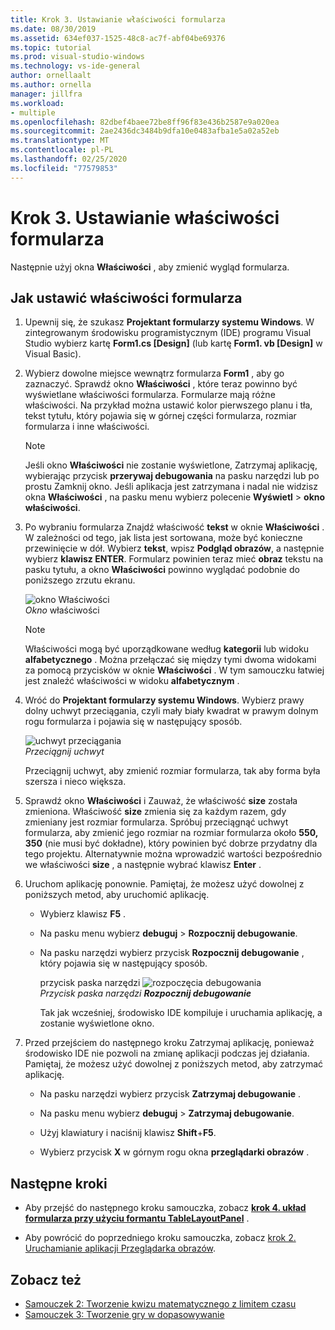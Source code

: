 ```yaml
---
title: Krok 3. Ustawianie właściwości formularza
ms.date: 08/30/2019
ms.assetid: 634ef037-1525-48c8-ac7f-abf04be69376
ms.topic: tutorial
ms.prod: visual-studio-windows
ms.technology: vs-ide-general
author: ornellaalt
ms.author: ornella
manager: jillfra
ms.workload:
- multiple
ms.openlocfilehash: 82dbef4baee72be8ff96f83e436b2587e9a020ea
ms.sourcegitcommit: 2ae2436dc3484b9dfa10e0483afba1e5a02a52eb
ms.translationtype: MT
ms.contentlocale: pl-PL
ms.lasthandoff: 02/25/2020
ms.locfileid: "77579853"
---
```

# <a name="step-3-set-your-form-properties"></a>Krok 3. Ustawianie właściwości formularza

Następnie użyj okna **Właściwości** , aby zmienić wygląd formularza.

## <a name="how-to-set-your-form-properties"></a>Jak ustawić właściwości formularza

1. Upewnij się, że szukasz **Projektant formularzy systemu Windows**. W zintegrowanym środowisku programistycznym (IDE) programu Visual Studio wybierz kartę **Form1.cs [Design]** (lub kartę **Form1. vb [Design]** w Visual Basic).

1. Wybierz dowolne miejsce wewnątrz formularza **Form1** , aby go zaznaczyć. Sprawdź okno **Właściwości** , które teraz powinno być wyświetlane właściwości formularza. Formularze mają różne właściwości. Na przykład można ustawić kolor pierwszego planu i tła, tekst tytułu, który pojawia się w górnej części formularza, rozmiar formularza i inne właściwości.

   > [!NOTE]
   > Jeśli okno **Właściwości** nie zostanie wyświetlone, Zatrzymaj aplikację, wybierając przycisk **przerywaj debugowania** na pasku narzędzi lub po prostu Zamknij okno. Jeśli aplikacja jest zatrzymana i nadal nie widzisz okna **Właściwości** , na pasku menu wybierz polecenie **Wyświetl** > **okno właściwości**.

1. Po wybraniu formularza Znajdź właściwość **tekst** w oknie **Właściwości** . W zależności od tego, jak lista jest sortowana, może być konieczne przewinięcie w dół. Wybierz **tekst**, wpisz **Podgląd obrazów**, a następnie wybierz **klawisz ENTER**.  Formularz powinien teraz mieć **obraz** tekstu na pasku tytułu, a okno **Właściwości** powinno wyglądać podobnie do poniższego zrzutu ekranu.

    ![okno Właściwości](../ide/media/express_edittextproperty.png)<br>
   *Okno* właściwości

   > [!NOTE]
   > Właściwości mogą być uporządkowane według **kategorii** lub widoku **alfabetycznego** . Można przełączać się między tymi dwoma widokami za pomocą przycisków w oknie **Właściwości** . W tym samouczku łatwiej jest znaleźć właściwości w widoku **alfabetycznym** .

1. Wróć do **Projektant formularzy systemu Windows**. Wybierz prawy dolny uchwyt przeciągania, czyli mały biały kwadrat w prawym dolnym rogu formularza i pojawia się w następujący sposób.

    ![uchwyt przeciągania](../ide/media/express_bottomrt_drag.png)<br>
   *Przeciągnij uchwyt*

    Przeciągnij uchwyt, aby zmienić rozmiar formularza, tak aby forma była szersza i nieco większa.

1. Sprawdź okno **Właściwości** i Zauważ, że właściwość **size** została zmieniona. Właściwość **size** zmienia się za każdym razem, gdy zmieniany jest rozmiar formularza. Spróbuj przeciągnąć uchwyt formularza, aby zmienić jego rozmiar na rozmiar formularza około **550, 350** (nie musi być dokładne), który powinien być dobrze przydatny dla tego projektu. Alternatywnie można wprowadzić wartości bezpośrednio we właściwości **size** , a następnie wybrać klawisz **Enter** .

1. Uruchom aplikację ponownie. Pamiętaj, że możesz użyć dowolnej z poniższych metod, aby uruchomić aplikację.

   - Wybierz klawisz **F5** .

   - Na pasku menu wybierz **debuguj** > **Rozpocznij debugowanie**.

   - Na pasku narzędzi wybierz przycisk **Rozpocznij debugowanie** , który pojawia się w następujący sposób.

      przycisk paska narzędzi ![rozpoczęcia debugowania](../ide/media/express_icondebug.png)<br>
     *Przycisk paska narzędzi* ***Rozpocznij debugowanie***

     Tak jak wcześniej, środowisko IDE kompiluje i uruchamia aplikację, a zostanie wyświetlone okno.

1. Przed przejściem do następnego kroku Zatrzymaj aplikację, ponieważ środowisko IDE nie pozwoli na zmianę aplikacji podczas jej działania. Pamiętaj, że możesz użyć dowolnej z poniższych metod, aby zatrzymać aplikację.

   - Na pasku narzędzi wybierz przycisk **Zatrzymaj debugowanie** .

   - Na pasku menu wybierz **debuguj** > **Zatrzymaj debugowanie**.

   - Użyj klawiatury i naciśnij klawisz **Shift**+**F5**.

   - Wybierz przycisk **X** w górnym rogu okna **przeglądarki obrazów** .

## <a name="next-steps"></a>Następne kroki

* Aby przejść do następnego kroku samouczka, zobacz **[krok 4. układ formularza przy użyciu formantu TableLayoutPanel](../ide/step-4-lay-out-your-form-with-a-tablelayoutpanel-control.md)** .

* Aby powrócić do poprzedniego kroku samouczka, zobacz [krok 2. Uruchamianie aplikacji Przeglądarka obrazów](../ide/step-2-run-your-program.md).

## <a name="see-also"></a>Zobacz też

* [Samouczek 2: Tworzenie kwizu matematycznego z limitem czasu](tutorial-2-create-a-timed-math-quiz.md)
* [Samouczek 3: Tworzenie gry w dopasowywanie](tutorial-3-create-a-matching-game.md)
